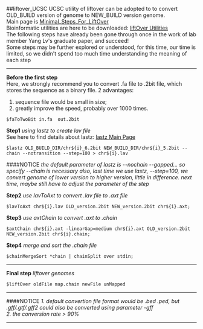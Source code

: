 ##liftover_UCSC
UCSC utility of liftover can be adopted to to convert OLD_BUILD version of genome to NEW_BUILD version genome.<br />
Main page is [Minimal_Steps_For_LiftOver](http://genomewiki.ucsc.edu/index.php/Minimal_Steps_For_LiftOver)<br />
Bioinformatic utilities are here to be downloaded:
[liftOver Utilities](http://hgdownload.cse.ucsc.edu/admin/exe/)<br />
The following steps have already been gone through once in the work of lab member Yang Lv's graduate paper, and succeed!<br />
Some steps may be further explored or understood, for this time, our time is limited, so we didn't spend too much time 	understanding the meaning of each step<br />

******
**Before the first step**
<br />Here, we strongly recommend you to convert .fa file to .2bit file, which stores the sequence as a binary file.
2 advantages:<br />
  1) sequence file would be small in size;<br />
  2) greatly improve the speed, probably over 1000 times.
		
	$faToTwoBit in.fa  out.2bit

**Step1** *using lastz to create lav file*
<br />See here to find details about lastz: [lastz Main Page](http://www.bx.psu.edu/miller_lab/dist/README.lastz-1.02.00/README.lastz-1.02.00a.html)
	
	$lastz OLD_BUILD_DIR/chr${i}_6.2bit NEW_BUILD_DIR/chr${i}_5.2bit --chain --notransition --step=100 > chr${i}.lav

####NOTICE
*the default parameter of lastz is --nochain --gapped... so specify --chain is necessary*
*also, last time we use lastz, --step=100, we convert genome of lower version to higher version, little in difference.*
*next time, maybe still have to adjust the parameter of the step*


**Step2** *use lavToAxt to convert .lav file to .axt file*

	$lavToAxt chr${i}.lav OLD_version.2bit NEW_version.2bit chr${i}.axt;

**Step3** *use axtChain to convert .axt to .chain*

	$axtChain chr${i}.axt -linearGap=medium chr${i}.axt OLD_version.2bit NEW_version.2bit chr${i}.chain;

**Step4** *merge and sort the .chain file*

	$chainMergeSort *chain | chainSplit over stdin;
******

**Final step** *liftover genomes*

	$liftOver oldFile map.chain newFile unMapped

******
####NOTICE
*1. default convertion file format would be .bed .ped, but .gff/.gtf/.gff2 could also be converted using parameter -gff*<br />
*2. the conversion rate > 90%*
******
